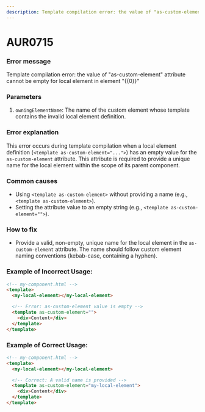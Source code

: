 ```yaml
---
description: Template compilation error: the value of "as-custom-element" attribute cannot be empty for local element in element "yyyy"
---
```


# AUR0715

### **Error message**

Template compilation error: the value of "as-custom-element" attribute cannot be empty for local element in element "{{0}}"

### **Parameters**

1.  `owningElementName`: The name of the custom element whose template contains the invalid local element definition.

### Error explanation

This error occurs during template compilation when a local element definition (`<template as-custom-element="...">`) has an empty value for the `as-custom-element` attribute. This attribute is required to provide a unique name for the local element within the scope of its parent component.

### Common causes

-   Using `<template as-custom-element>` without providing a name (e.g., `<template as-custom-element>`).
-   Setting the attribute value to an empty string (e.g., `<template as-custom-element="">`).

### How to fix

-   Provide a valid, non-empty, unique name for the local element in the `as-custom-element` attribute. The name should follow custom element naming conventions (kebab-case, containing a hyphen).

### Example of Incorrect Usage:

```html
<!-- my-component.html -->
<template>
  <my-local-element></my-local-element>

  <!-- Error: as-custom-element value is empty -->
  <template as-custom-element="">
    <div>Content</div>
  </template>
</template>
```

### Example of Correct Usage:

```html
<!-- my-component.html -->
<template>
  <my-local-element></my-local-element>

  <!-- Correct: A valid name is provided -->
  <template as-custom-element="my-local-element">
    <div>Content</div>
  </template>
</template>
```
